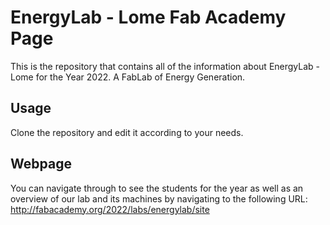 # EnergyLab - Lome Fab Academy Page

This is the repository that contains all of the information about EnergyLab - Lome for the Year 2022. A FabLab of Energy Generation.

## Usage

Clone the repository and edit it according to your needs.

## Webpage

You can navigate through to see the students for the year as well as an overview of our lab and its machines by navigating to the following URL: http://fabacademy.org/2022/labs/energylab/site